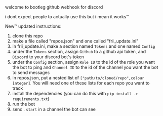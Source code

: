 welcome to bootleg github webhook for discord

i dont expect people to actually use this but i mean it works™

New™ updated instructions:
1. clone this repo
2. make a file called "repos.json" and one called "frii_update.ini"
3. in frii_update.ini, make a section named `Tokens` and one named `Config`
4. under the `Tokens` section, assign `Github` to a github api token, and `Discord` to your discord bot's token
5. under the `Config` section, assign `Role ID` to the id of the role you want the bot to ping and `Channel ID` to the id of the channel you want the bot to send messages
6. in repos.json, put a nested list of `["path/to/cloned/repo",colour integer]`. You will need one of these lists for each repo you want to track
7. install the dependencies (you can do this with `pip install -r requirements.txt`)
8. run the bot
9. send `.start` in a channel the bot can see 
